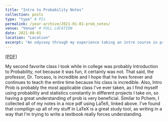 ```yaml
---
title: "Intro to Probability Notes"
collection: posts
type: "type" # PIs
permalink: /year-archive/2021-01-01-prob_notes/
venue: "Venue" # FULL LOCATION
date: 2021-08-01
location: "Location"
excerpt: "An odyssey through my experience taking an intro course in probability theory."
---
```


[[PDF](../../files/Intro%20Prob%20Notes.pdf)]

My second favorite class I took while in college was probably Introduction to Probability, not because it was fun, it certainly was not. That said, the professor, Dr. Torcaso, is incredible and I hope that he lives forever and continues to teach the entire time because his class is incredible. Also, Intro Prob is probably the most applicable class I've ever taken, as I find myself using probability and statistics constantly in different projects I take on, so having a great understanding of prob is very beneficial. Similar to Pchem, I collected all of my notes in a nice pdf using LaTeX, linked above. I've found that compilign up all of my stuff in LaTeX is a great study tool, as writing in a way that I'm trying to write a textbook really forces understanding.